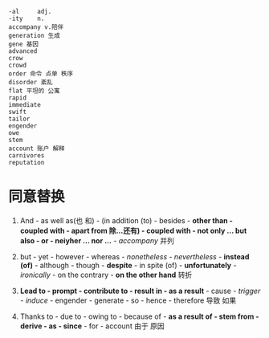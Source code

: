     -al     adj.
    -ity    n.
    accompany v.陪伴
    generation 生成
    gene 基因
    advanced
    crow
    crowd
    order 命令 点单 秩序
    disorder 紊乱
    flat 平坦的 公寓
    rapid
    immediate
    swift
    tailor
    engender
    owe
    stem
    account 账户 解释
    carnivores
    reputation

# 同意替换

1. And - as well as(也 和) - (in addition (to) - besides - **other than - coupled with - apart from 除...还有) - coupled with - not only ... but also - or - neiyher ... nor ...** - *accompany* 并列

2. but - yet - however - whereas - *nonetheless - nevertheless* - **instead (of)** - although - though - **despite** - in spite (of) - **unfortunately** - *ironically* - on the contrary - **on the other hand** 转折

3. **Lead to - prompt - contribute to - result in - as a result** - cause - *trigger - induce* - engender - generate - so - hence - therefore 导致 如果

4. Thanks to - due to - owing to - because of - **as a result of - stem from - derive - as - since** - for - account 由于 原因